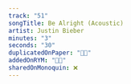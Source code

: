 ```yaml
---
track: "51"
songTitle: Be Alright (Acoustic)
artist: Justin Bieber
minutes: "3"
seconds: "30"
duplicatedOnPaper: "👍🏻"
addedOnRYM: "👍🏻"
sharedOnMonoquin: ❌
---
```

